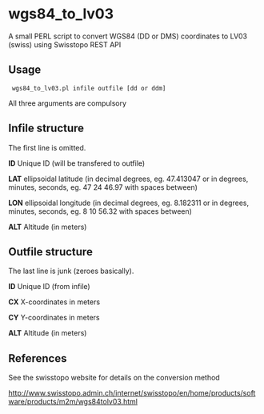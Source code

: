 # wgs84_to_lv03
A small PERL script to convert WGS84 (DD or DMS) coordinates to LV03 (swiss) using Swisstopo REST API

## Usage

<code> wgs84_to_lv03.pl infile outfile [dd or ddm] </code>

All three arguments are compulsory

## Infile structure
The first line is omitted.

**ID**  Unique ID (will be transfered to outfile)

**LAT** ellipsoidal latitude (in decimal degrees, eg. 47.413047 or in degrees, minutes, seconds, eg. 47 24 46.97 with spaces between)

**LON** ellipsoidal longitude (in decimal degrees, eg. 8.182311 or in degrees, minutes, seconds, eg. 8 10 56.32 with spaces between)

**ALT** Altitude (in meters)

## Outfile structure
The last line is junk (zeroes basically).

**ID** Unique ID (from infile)

**CX** X-coordinates in meters

**CY** Y-coordinates in meters

**ALT** Altitude (in meters)

## References
See the swisstopo website for details on the conversion method

http://www.swisstopo.admin.ch/internet/swisstopo/en/home/products/software/products/m2m/wgs84tolv03.html
